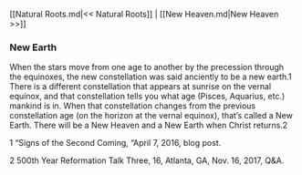 [[Natural Roots.md|<< Natural Roots]]  |  [[New Heaven.md|New Heaven >>]]

### New Earth
When the stars move from one age to another by the precession through the equinoxes, the new constellation was said anciently to be a new earth.1 There is a different constellation that appears at sunrise on the vernal equinox, and that constellation tells you what age (Pisces, Aquarius, etc.) mankind is in. When that constellation changes from the previous constellation age (on the horizon at the vernal equinox), that’s called a New Earth. There will be a New Heaven and a New Earth when Christ returns.2



1 “Signs of the Second Coming, “April 7, 2016, blog post.


2 500th Year Reformation Talk Three, 16, Atlanta, GA, Nov. 16, 2017, Q&A.